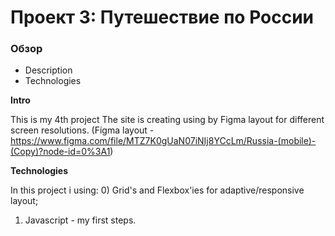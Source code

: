 # Проект 3: Путешествие по России 

### Обзор
* Description
* Technologies

**Intro**

This is my 4th project
The site is creating using by Figma layout for different screen resolutions.
(Figma layout - https://www.figma.com/file/MTZ7K0gUaN07iNIj8YCcLm/Russia-(mobile)-(Copy)?node-id=0%3A1)

**Technologies**

In this project i using:
0) Grid's and Flexbox'ies for adaptive/responsive layout;
1) Javascript - my first steps.
